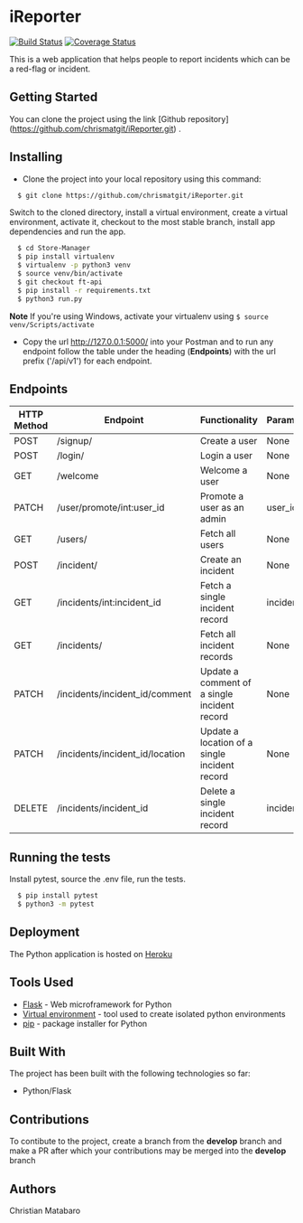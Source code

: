 # iReporter


[![Build Status](https://travis-ci.org/chrismatgit/iReporter.svg?branch=tests)](https://travis-ci.org/chrismatgit/iReporter)				[![Coverage Status](https://coveralls.io/repos/github/chrismatgit/iReporter/badge.svg?branch=tests)](https://coveralls.io/github/chrismatgit/iReporter?branch=tests)



This is a web application that helps people to report incidents which can be a red-flag or incident.


## Getting Started

You can clone the project using the link [Github repository] (https://github.com/chrismatgit/iReporter.git) .

<!-- ## Prerequisites

The UI pages do not need much to be viewed as any web browser can view them from [this site](https://) as long as they have internet access. Please note that the UI is static at the moment as work is underway to connect the back-end to it. -->

## Installing

* Clone the project into your local repository using this command:

```sh
  $ git clone https://github.com/chrismatgit/iReporter.git
  ```
  Switch to the cloned directory, install a virtual environment, create a virtual environment, activate it, checkout to the most stable branch, install app dependencies and run the app.
  ```sh
    $ cd Store-Manager
    $ pip install virtualenv
    $ virtualenv -p python3 venv
    $ source venv/bin/activate
    $ git checkout ft-api
    $ pip install -r requirements.txt
    $ python3 run.py
 ```

**Note** If you're using Windows, activate your virtualenv using `` $ source venv/Scripts/activate ``
* Copy the url http://127.0.0.1:5000/ into your Postman and to run any endpoint follow the table under the heading (**Endpoints**) with the url prefix ('/api/v1') for each endpoint.

## Endpoints
HTTP Method | Endpoint | Functionality | Parameters | Protected
----------- | -------- | ------------- | ---------- | ---------
POST | /signup/ | Create a user | None | False
POST | /login/ | Login a user | None | False
GET | /welcome | Welcome a user | None | True
PATCH | /user/promote/int:user_id | Promote a user as an admin| user_id | False
GET | /users/ | Fetch all users | None | False
POST | /incident/ | Create an incident | None | False
GET | /incidents/int:incident_id | Fetch a single incident record | incident_id | False
GET | /incidents/| Fetch all incident records | None | False
PATCH | /incidents/incident_id/comment| Update a comment of a single incident record | None | False
PATCH | /incidents/incident_id/location| Update a location of a single incident record | None | False
DELETE | /incidents/incident_id| Delete a single incident record | incident_id | False


## Running the tests

Install pytest, source the .env file, run the tests.
```sh
  $ pip install pytest
  $ python3 -m pytest
  ```
## Deployment

The Python application is hosted on [Heroku](https://irepoter.herokuapp.com/api/v1/)


## Tools Used

* [Flask](http://flask.pocoo.org/) - Web microframework for Python
* [Virtual environment](https://virtualenv.pypa.io/en/stable/) - tool used to create isolated python environments
* [pip](https://pip.pypa.io/en/stable/) - package installer for Python

## Built With

The project has been built with the following technologies so far:

<!-- * HTML
* CSS
* Javascript -->
* Python/Flask

## Contributions

To contibute to the project, create a branch from the **develop** branch and make a PR after which your contributions may be merged into the **develop** branch

## Authors

Christian Matabaro
